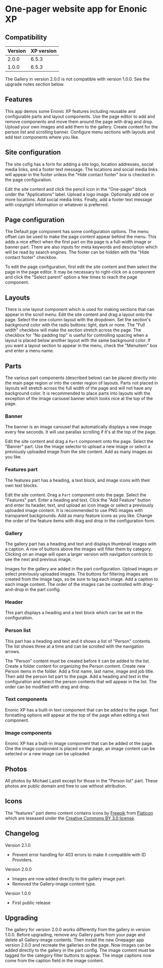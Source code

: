 # One-pager website app for Enonic XP

## Compatibility

| Version       | XP version |
| ------------- | ---------- |
| 2.0.0         | 6.5.3      |
| 1.0.0         | 6.5.3      |

The Gallery in version 2.0.0 is not compatible with version 1.0.0. See the upgrade notes section below.

## Features

This app demos some Enonic XP features including reusable and configurable parts and layout components. Use the page editor to add and remove components and move them around the page with drag and drop.
Upload your own images and add them to the gallery. Create content for the person list and scrolling banner. Configure menu sections with layouts and add text components where you like.

## Site configuration

The site cofig has a form for adding a site logo, location addresses, social media links, and a footer text message. The locations and social media links will appear in the footer unless the "Hide contact footer" 
box is checked in the page configuration.  

Edit the site content and click the pencil icon in the "One-pager" block under the "Applications" label. Upload a logo image. Optionally add one or more locations. Add social media links. Finally, add a footer 
text message with copyright information or whatever is preferred.

## Page configuration

The Default pge component has some configuration options. The menu offset  can be used to make the page content appear behind the menu. This adds a nice effect when the first part on the page is a full-width 
image or banner part. There are also inputs for meta keywords and description which will be read by search engines. The footer can be hidden with the "Hide contact footer" checkbox. 

To edit the page configuration, first edit the site content and then select the page in the page editor. It may be necessary to right-click on a component and click the "Select parent" option a few times to reach 
the page component.

## Layouts

There is one layout component which is used for making sections that can appear in the scroll menu. Edit the site content and drag a layout onto the page. Select the one column layout with the dropdown.
Set the section's background color with the radio buttons: light, dark or none. The "Full width" checkbox will make the section stretch across the page. The checkbox for "No padding top" is useful for 
controlling spacing when a layout is placed below another layout with the same background color. If you want a layout section to appear in the menu, check the "Menuitem" box and enter a menu name.

## Parts

The various part components (described below) can be placed directly into the main page region or into the center region of layouts. Parts not placed in layouts will stretch across the full width of the page 
and will not have any background color. It is recommended to place parts into layouts with the exception of the image carousel banner which looks nice at the top of the page.

### Banner

The banner is an image carousel that automatically displays a new image every few seconds. It will use parallax scrolling if it's at the top of the page.

Edit the site content and drag a `Part` component onto the page. Select the "Banner" part. Use the image selector to upload a new image or select a previously uploaded image from the site content. Add as 
many images as you like.

### Features part

The features part has a heading, a text block, and image icons with their own text blocks. 

Edit the site content. Drag a `Part` component onto the page. Select the "Features" part. Enter a heading and text. Click the "Add Feature" button and enter its header, text, and upload an icon image or 
select a previously uploaded image content. It is recommended to use PNG images with transparent backgrounds. Add as many feature icons as you like. Change the order of the feature items with drag and 
drop in the configuration form.

### Gallery

The gallery part has a heading and text and displays thumbnail images with a caption. A row of buttons above the images will filter them by category. Clicking on an image will open a larger version with 
navigation controls to see the next and previous image.

Images for the gallery are added in the part configuration. Upload images or select previously uploaded images. The buttons for filtering images are created from the image tags, so be sure to tag 
each image. Add a caption to each image content. The order of the images can be controlled with drag-and-drop in the part config.

### Header

This part displays a heading and a text block which can be set in the configuration.

### Person list

This part has a heading and text and it shows a list of "Person" contents. The list shows three at a time and can be scrolled with the navigation arrows.

The "Person" content must be created before it can be added to the list. Create a folder content for organizing the Person content. Create new Person items in the folder. Add a first name, last name, image 
and job title. Then add the person list part to the page. Add a heading and text in the configuration and select the person contents that will appear in the list. The order can be modified with drag and drop.

### Text components

Enonic XP has a built-in text component that can be added to the page. Text formatting options will appear at the top of the page when editing a text component.

### Image components

Enonic XP has a built-in image component that can be added ot the page. One the image component is placed on the page, an image content can be selected or a new image can be uploaded.

## Photos

All photos by Michael Lazell except for those in the "Person list" part. These photos are public domain and free to use without attribution. 

## Icons

The "features" part demo content contains icons by [Freepik](http://www.freepik.com) from [Flaticon](http://www.flaticon.com) which are leseased under the [Creative Commons BY 3.0 license](http://creativecommons.org/licenses/by/3.0/). 

## Changelog

Version 2.1.0

* Prevent error handling for 403 errors to make it compatible with ID Providers.

Version 2.0.0

* Images are now added directly to the gallery image part.
* Removed the Gallery-image content type.

Version 1.0.0

* First public release

## Upgrading

The gallery for version 2.0.0 works differently from the gallery in version 1.0.0. Before upgrading, remove any Gallery parts from your page and delete all Gallery-image contents. Then install the new Onepager app 
version 2.0.0 and recreate the galleries on the page. Now images can be added directly to the gallery in the part config. The image content must be tagged for the category filter buttons to appear. The image 
captions now come from the caption field in the image content.